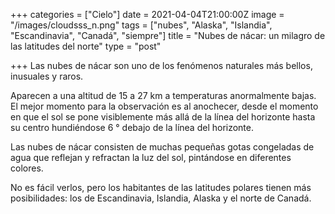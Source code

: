 +++
categories = ["Cielo"]
date = 2021-04-04T21:00:00Z
image = "/images/cloudsss_n.png"
tags = ["nubes", "Alaska", "Islandia", "Escandinavia", "Canadá", "siempre"]
title = "Nubes de nácar: un milagro de las latitudes del norte"
type = "post"

+++
Las nubes de nácar son uno de los fenómenos naturales más bellos, inusuales y raros.  
  
Aparecen a una altitud de 15 a 27 km a temperaturas anormalmente bajas. El mejor momento para la observación es al anochecer, desde el momento en que el sol se pone visiblemente más allá de la línea del horizonte hasta su centro hundiéndose 6 ° debajo de la línea del horizonte.  
  
Las nubes de nácar consisten de muchas pequeñas gotas congeladas de agua que reflejan y refractan la luz del sol, pintándose en diferentes colores.  
  
No es fácil verlos, pero los habitantes de las latitudes polares tienen más posibilidades: los de Escandinavia, Islandia, Alaska y el norte de Canadá.